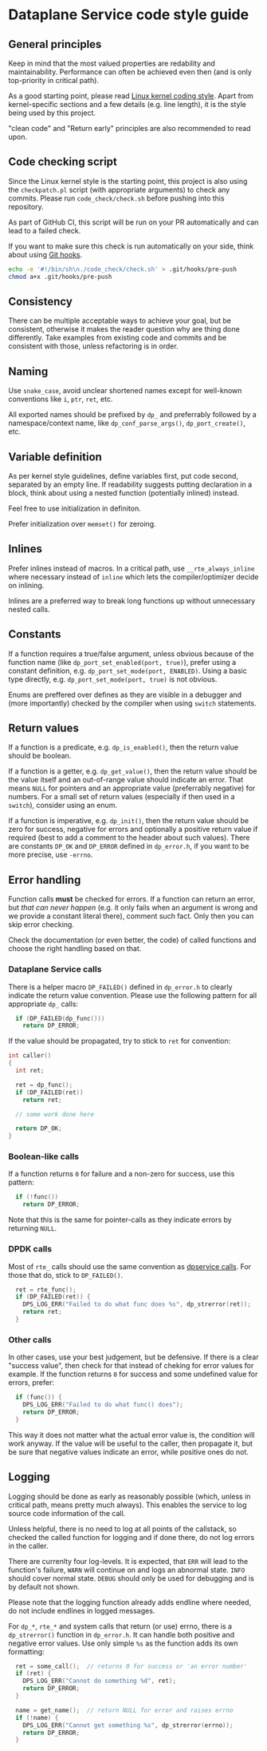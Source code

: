 # Dataplane Service code style guide


## General principles
Keep in mind that the most valued properties are redability and maintainability. Performance can often be achieved even then (and is only top-priority in critical path).

As a good starting point, please read [Linux kernel coding style](https://www.kernel.org/doc/html/v6.0/process/coding-style.html). Apart from kernel-specific sections and a few details (e.g. line length), it is the style being used by this project.

"clean code" and "Return early" principles are also recommended to read upon.


## Code checking script
Since the Linux kernel style is the starting point, this project is also using the `checkpatch.pl` script (with appropriate arguments) to check any commits. Please run `code_check/check.sh` before pushing into this repository.

As part of GitHub CI, this script will be run on your PR automatically and can lead to a failed check.

If you want to make sure this check is run automatically on your side, think about using [Git hooks](https://git-scm.com/book/en/v2/Customizing-Git-Git-Hooks).
```bash
echo -e '#!/bin/sh\n./code_check/check.sh' > .git/hooks/pre-push
chmod a+x .git/hooks/pre-push
```


## Consistency
There can be multiple acceptable ways to achieve your goal, but be consistent, otherwise it makes the reader question why are thing done differently. Take examples from existing code and commits and be consistent with those, unless refactoring is in order.


## Naming
Use `snake_case`, avoid unclear shortened names except for well-known conventions like `i`, `ptr`, `ret`, etc.

All exported names should be prefixed by `dp_` and preferrably followed by a namespace/context name, like `dp_conf_parse_args()`, `dp_port_create()`, etc.


## Variable definition
As per kernel style guidelines, define variables first, put code second, separated by an empty line. If readability suggests putting declaration in a block, think about using a nested function (potentially inlined) instead.

Feel free to use initialization in definiton.

Prefer initialization over `memset()` for zeroing.


## Inlines
Prefer inlines instead of macros. In a critical path, use `__rte_always_inline` where necessary instead of `inline` which lets the compiler/optimizer decide on inlining.

Inlines are a preferred way to break long functions up without unnecessary nested calls.


## Constants
If a function requires a true/false argument, unless obvious because of the function name (like `dp_port_set_enabled(port, true)`), prefer using a constant definition, e.g. `dp_port_set_mode(port, ENABLED)`. Using a basic type directly, e.g. `dp_port_set_mode(port, true)` is not obvious.

Enums are preffered over defines as they are visible in a debugger and (more importantly) checked by the compiler when using `switch` statements.


## Return values
If a function is a predicate, e.g. `dp_is_enabled()`, then the return value should be boolean.

If a function is a getter, e.g. `dp_get_value()`, then the return value should be the value itself and an out-of-range value should indicate an error. That means `NULL` for pointers and an appropriate value (preferrably negative) for numbers. For a small set of return values (especially if then used in a `switch`), consider using an enum.

If a function is imperative, e.g. `dp_init()`, then the return value should be zero for success, negative for errors and optionally a positive return value if required (best to add a comment to the header about such values). There are constants `DP_OK` and `DP_ERROR` defined in `dp_error.h`, if you want to be more precise, use `-errno`.


## Error handling
Function calls **must** be checked for errors. If a function can return an error, but *that can never happen* (e.g. it only fails when an argument is wrong and we provide a constant literal there), comment such fact. Only then you can skip error checking.

Check the documentation (or even better, the code) of called functions and choose the right handling based on that.

### Dataplane Service calls
There is a helper macro `DP_FAILED()` defined in `dp_error.h` to clearly indicate the return value convention. Please use the following pattern for all appropriate `dp_` calls:
```c
  if (DP_FAILED(dp_func()))
    return DP_ERROR;
```
If the value should be propagated, try to stick to `ret` for convention:
```c
int caller()
{
  int ret;

  ret = dp_func();
  if (DP_FAILED(ret))
    return ret;

  // some work done here

  return DP_OK;
}
```

### Boolean-like calls
If a function returns `0` for failure and a non-zero for success, use this pattern:
```c
  if (!func())
    return DP_ERROR;
```
Note that this is the same for pointer-calls as they indicate errors by returning `NULL`.

### DPDK calls
Most of `rte_` calls should use the same convention as [dpservice calls](#dataplane-service-calls). For those that do, stick to `DP_FAILED()`.
```c
  ret = rte_func();
  if (DP_FAILED(ret)) {
    DPS_LOG_ERR("Failed to do what func does %s", dp_strerror(ret));
    return ret;
  }
```

### Other calls
In other cases, use your best judgement, but be defensive. If there is a clear "success value", then check for that instead of cheking for error values for example. If the function returns `0` for success and some undefined value for errors, prefer:
```c
  if (func()) {
    DPS_LOG_ERR("Failed to do what func() does");
    return DP_ERROR;
  }
```
This way it does not matter what the actual error value is, the condition will work anyway. If the value will be useful to the caller, then propagate it, but be sure that negative values indicate an error, while positive ones do not.


## Logging
Logging should be done as early as reasonably possible (which, unless in critical path, means pretty much always). This enables the service to log source code information of the call.

Unless helpful, there is no need to log at all points of the callstack, so checked the called function for logging and if done there, do not log errors in the caller.

There are currenlty four log-levels. It is expected, that `ERR` will lead to the function's failure, `WARN` will continue on and logs an abnormal state. `INFO` should cover normal state. `DEBUG` should only be used for debugging and is by default not shown.

Please note that the logging function already adds endline where needed, do not include endlines in logged messages.

For `dp_*`, `rte_*` and system calls that return (or use) errno, there is a `dp_strerror()` function in `dp_error.h`. It can handle both positive and negative error values. Use only simple `%s` as the function adds its own formatting:
```c
  ret = some_call();  // returns 0 for success or 'an error number'
  if (ret) {
    DPS_LOG_ERR("Cannot do something %d", ret);
    return DP_ERROR;
  }

  name = get_name();  // return NULL for error and raises errno
  if (!name) {
    DPS_LOG_ERR("Cannot get something %s", dp_strerror(errno));
    return DP_ERROR;
  }
```
